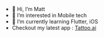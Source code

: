 - 👋 Hi, I’m Matt
- 👀 I’m interested in Mobile tech
- 🌱 I’m currently learning Flutter, iOS
- Checkout my latest app : [Tattoo.ai](https://apps.apple.com/us/app/tattoo-ai/id1659831072)
<!---
MattK97/MattK97 is a ✨ special ✨ repository because its `README.md` (this file) appears on your GitHub profile.
You can click the Preview link to take a look at your changes.
--->
